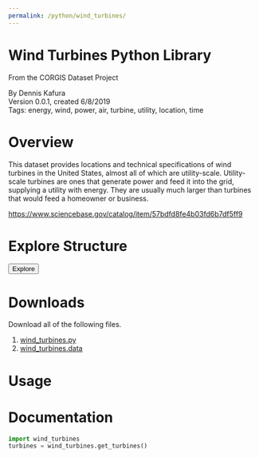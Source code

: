 ```yaml
---
permalink: /python/wind_turbines/
---
```


# Wind Turbines Python Library

<p class='lead'>From the CORGIS Dataset Project</p>

<span class='text-muted'>By Dennis Kafura</span><br>
<span class='text-muted'>Version 0.0.1, created 6/8/2019</span><br>
<span class='text-muted'>Tags: energy, wind, power, air, turbine, utility, location, time</span>

# Overview

This dataset provides locations and technical specifications of wind turbines in the United States, almost all of which are utility-scale. Utility-scale turbines are ones that generate power and feed it into the grid, supplying a utility with energy. They are usually much larger than turbines that would feed a homeowner or business.

<https://www.sciencebase.gov/catalog/item/57bdfd8fe4b03fd6b7df5ff9>

# Explore Structure

<button>Explore</button>

# Downloads

Download all of the following files.

1. [wind_turbines.py](/datasets/python/wind_turbines/wind_turbines.py)
2. [wind_turbines.data](/datasets/python/wind_turbines/wind_turbines.data)

# Usage

# Documentation

```python
import wind_turbines
turbines = wind_turbines.get_turbines()
```
